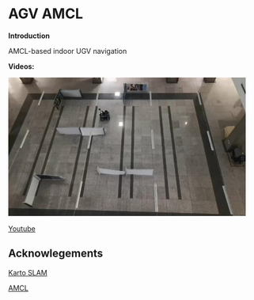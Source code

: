 # AGV AMCL
**Introduction**

AMCL-based indoor UGV navigation

**Videos:**
<p align="left">
  <img src="amcl.png" width = "480" height = "280" />
</p>

[Youtube](https://youtu.be/yaeYNCktklY)


## Acknowlegements
[Karto SLAM](https://wiki.ros.org/slam_karto)

[AMCL](http://wiki.ros.org/amcl)

